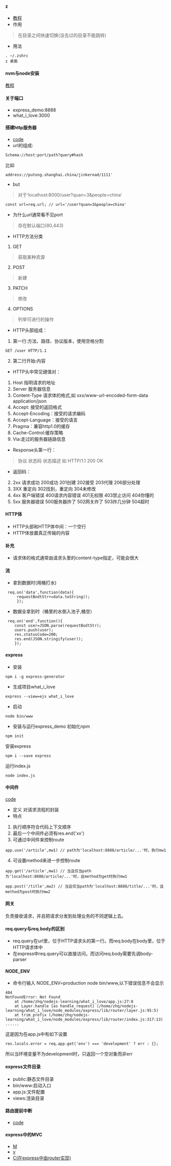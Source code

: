 #### z
* [教程](https://xiedaimala.com/tasks/11ad5683-7e18-4883-879d-8425e6a6ceb7/video_tutorials/d044ad5f-102b-4417-821c-015675d104c8)
* 作用
> 在目录之间快速切换(没去过的目录不能跳转)
* 用法
```
. ~/.zshrc
z 桌面
```
#### nvm与node安装
[教程](https://xiedaimala.com/tasks/09e02796-29a6-4e4b-90f1-122d4dcdcacc/text_tutorials/7484ad66-f446-4c22-af5d-7ece2f731303)

#### 关于端口
* express_demo:8888
* what_i_love:3000

#### 搭建http服务器
* [code](https://github.com/Hanqing1996/nodejs-learning/blob/master/simple_http_server.js)
* url的组成:
```
Schema://host:port/path?query#hash
```
比如
```
address://putong.shanghai.china/jinkeroad/1111'
```
* but
> 对于‘localhost:8000/user?quan=3&people=china‘
```
const url=req.url; // url='/user?quan=3&people=china'
```
* 为什么url通常看不见port
> 存在默认端口(80,443)
* HTTP方法分类
1. GET 
> 获取某种资源
2. POST
> 新建
3. PATCH
> 修改
4. OPTIONS
> 列举可进行的操作

* HTTP头部组成：
1. 第一行:方法、路径、协议版本，使用空格分割
```
GET /user HTTP/1.1
```
2. 第二行开始:内容
* HTTP头中常见键值对：
1. Host 指明请求的地址
2. Server 服务器信息
3. Content-Type 请求体的格式,如 xxx/www-url-encoded-form-data application/json
4. Accept: 接受的返回格式
5. Accept-Encoding：接受的请求编码
6. Accept-Language：接受的语言
7. Pragma：兼容http1.0的缓存
8. Cache-Control:缓存策略
9. Via:走过的服务器链路信息
* Response头第一行： 
> 协议 状态码 状态描述 如 HTTP/1.1 200 OK
* 返回码：
2. 2xx 请求成功 200成功 201创建 202接受 203代理 206部分处理
3. 3XX 重定向 302找到，重定向 304未修改
4. 4xx 客户端错误 400请求内容错误 401无权限 403禁止访问 404你懂的
5. 5xx 服务器错误 500服务器炸了 502网关炸了 503炸几分钟 504超时

#### HTTP体
* HTTP头部和HTTP体中间：一个空行 
* HTTP体放置真正传输的内容


#### 补充
* 请求体的格式通常由请求头里的content-type指定，可能会很大

#### 流
* 拿到数据时(用桶打水)
```
 req.on('data',function(data){
     requestBodtStr+=data.toString();
     });
```
* 数据全拿到时（桶里的水倒入池子,桶空）
```
 req.on('end',function(){
    const user=JSON.parse(requestBodtStr);
    users.push(user);
    res.statusCode=200;
    res.end(JSON.stringify(user));
    });
```
#### express
* 安装
```
npm i -g express-generator
```
* 生成项目what_i_love
```
express --view=ejs what_i_love
```
* 启动
```
node bin/www
```
* 安装与运行express_demo
初始化npm
```
npm init
```
安装express
```
npm i --save express
```
运行index.js
```
node index.js
```

#### 中间件
[code](https://github.com/Hanqing1996/nodejs-learning/blob/master/express_demo/index.js)
* 定义
对请求流程的封装
* 特点
1. 执行顺序符合代码上下文顺序
2. 最后一个中间件必须有res.end('xx')
3. 可通过中间件来控制route
```
app.use('/article',mw1) // path为'localhost:8888/article/...'时，执行mw1
```
4. 可设置method来进一步控制route
```
app.get('/article',mw1) // 当且仅当path为'localhost:8888/article/...'时，且method为get时执行mw1

app.post('/title',mw2) // 当且仅当path为'localhost:8888/title/...'时，且method为post时执行mw2
```

#### 网关
负责接收请求，并且把请求分发到处理业务的不同逻辑上去。

#### req.query与req.body的区别
* req.query在url里，位于HTTP请求头的第一行。而req.body在body里，位于HTTP请求体中
* 在express中req.query可以直接访问。而访问req.body需要先调body-parser

#### NODE_ENV
* 命令行输入 NODE_ENV=production node bin/www,以下错误信息不会显示
```
404
NotFoundError: Not Found
    at /home/zhq/nodejs-learning/what_i_love/app.js:27:8
    at Layer.handle [as handle_request] (/home/zhq/nodejs-learning/what_i_love/node_modules/express/lib/router/layer.js:95:5)
    at trim_prefix (/home/zhq/nodejs-learning/what_i_love/node_modules/express/lib/router/index.js:317:13)
......
```
这是因为在app.js中有如下设置
```
res.locals.error = req.app.get('env') === 'development' ? err : {};
```
所以当环境变量不为development时，只返回一个空对象而非err

#### express文件目录
* public:静态文件目录
* bin/www:启动入口
* app.js:文件配置
* views:渲染目录

#### 路由提前中断
* [code](https://github.com/Hanqing1996/nodejs-learning/blob/master/what_i_love/routes/route2.js)

#### express中的MVC
* [M]()
* [v]()
* [C(在express中由router实现)]()